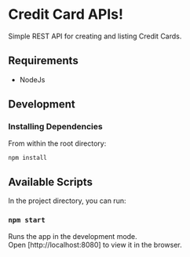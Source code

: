 # Credit Card APIs!

Simple REST API for creating and listing Credit Cards.

## Requirements

- NodeJs

## Development

### Installing Dependencies

From within the root directory:

```
npm install
```

## Available Scripts

In the project directory, you can run:

### `npm start`

Runs the app in the development mode.<br />
Open [http://localhost:8080] to view it in the browser.

